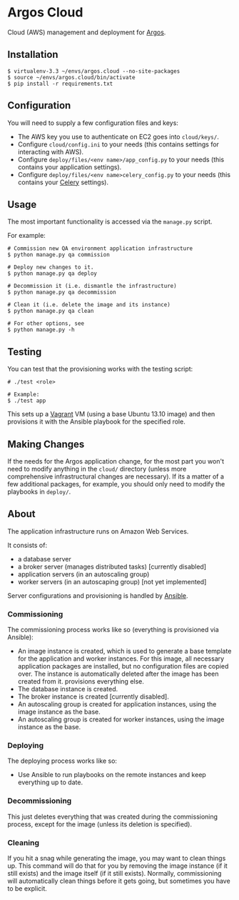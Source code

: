 Argos Cloud
===========

Cloud (AWS) management and deployment for
[Argos](https://github.com/publicscience/argos).

## Installation
```
$ virtualenv-3.3 ~/envs/argos.cloud --no-site-packages
$ source ~/envs/argos.cloud/bin/activate
$ pip install -r requirements.txt
```

## Configuration
You will need to supply a few configuration files and keys:
* The AWS key you use to authenticate on EC2 goes into `cloud/keys/`.
* Configure `cloud/config.ini` to your needs (this contains settings for
        interacting with AWS).
* Configure `deploy/files/<env name>/app_config.py` to your needs (this contains your
        application settings).
* Configure `deploy/files/<env name>celery_config.py` to your needs (this contains your
        [Celery](http://www.celeryproject.org/) settings).


## Usage
The most important functionality is accessed via the `manage.py` script.

For example:
```
# Commission new QA environment application infrastructure
$ python manage.py qa commission

# Deploy new changes to it.
$ python manage.py qa deploy

# Decommission it (i.e. dismantle the infrastructure)
$ python manage.py qa decommission

# Clean it (i.e. delete the image and its instance)
$ python manage.py qa clean

# For other options, see
$ python manage.py -h
```

## Testing
You can test that the provisioning works with the testing script:
```
# ./test <role>

# Example:
$ ./test app
```

This sets up a [Vagrant](https://www.vagrantup.com/) VM (using a base
Ubuntu 13.10 image) and then provisions it with the Ansible playbook for
the specified role.

## Making Changes
If the needs for the Argos application change, for the most part you
won't need to modify anything in the `cloud/` directory (unless more
comprehensive infrastructural changes are necessary). If its a matter of
a few additional packages, for example, you should only need to modify
the playbooks in `deploy/`.

## About
The application infrastructure runs on Amazon Web Services.

It consists of:
* a database server
* a broker server (manages distributed tasks) [currently disabled]
* application servers (in an autoscaling group)
* worker servers (in an autoscaping group) [not yet implemented]

Server configurations and provisioning is handled by
[Ansible](http://www.ansible.com/).

### Commissioning
The commissioning process works like so (everything is provisioned via
Ansible):
* An image instance is created, which is used to generate a base
template for the application and worker instances. For this image, all necessary application
packages are installed, but no configuration files are copied over. The
instance is automatically deleted after the image has been created from
it.
provisions everything else.
* The database instance is created.
* The broker instance is created [currently disabled].
* An autoscaling group is created for application instances, using the
image instance as the base.
* An autoscaling group is created for worker instances, using the
image instance as the base. 

### Deploying
The deploying process works like so:
* Use Ansible to run playbooks on the remote instances and keep
everything up to date.

### Decommissioning
This just deletes everything that was created during the commissioning
process, except for the image (unless its deletion is specified).

### Cleaning
If you hit a snag while generating the image, you may want to clean
things up. This command will do that for you by removing the image
instance (if it still exists) and the image itself (if it still exists).
Normally, commissioning will automatically clean things before it gets
going, but sometimes you have to be explicit.
